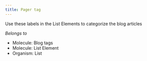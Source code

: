 ```yaml
---
title: Pager tag
---
```

Use these labels in the List Elements to categorize the blog articles

*Belongs to*

* Molecule: Blog tags
* Molecule: List Element
* Organism: List